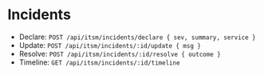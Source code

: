 # Incidents
- Declare: `POST /api/itsm/incidents/declare { sev, summary, service }`
- Update: `POST /api/itsm/incidents/:id/update { msg }`
- Resolve: `POST /api/itsm/incidents/:id/resolve { outcome }`
- Timeline: `GET /api/itsm/incidents/:id/timeline`
